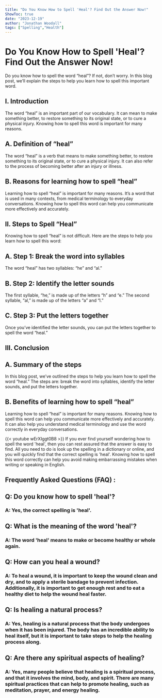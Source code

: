 ```yaml
---
title: "Do You Know How to Spell 'Heal'? Find Out the Answer Now!"
ShowToc: true 
date: "2023-12-19"
author: "Jonathan Woodall" 
tags: ["Spelling","Health"]
---
```

# Do You Know How to Spell 'Heal'? Find Out the Answer Now!

Do you know how to spell the word “heal”? If not, don’t worry. In this blog post, we’ll explain the steps to help you learn how to spell this important word.

## I. Introduction

The word “heal” is an important part of our vocabulary. It can mean to make something better, to restore something to its original state, or to cure a physical injury. Knowing how to spell this word is important for many reasons.

## A. Definition of “heal”

The word “heal” is a verb that means to make something better, to restore something to its original state, or to cure a physical injury. It can also refer to the process of becoming better after an injury or illness.

## B. Reasons for learning how to spell “heal”

Learning how to spell “heal” is important for many reasons. It’s a word that is used in many contexts, from medical terminology to everyday conversations. Knowing how to spell this word can help you communicate more effectively and accurately.

## II. Steps to Spell “Heal”

Knowing how to spell “heal” is not difficult. Here are the steps to help you learn how to spell this word:

## A. Step 1: Break the word into syllables

The word “heal” has two syllables: “he” and “al.”

## B. Step 2: Identify the letter sounds

The first syllable, “he,” is made up of the letters “h” and “e.” The second syllable, “al,” is made up of the letters “a” and “l.”

## C. Step 3: Put the letters together

Once you’ve identified the letter sounds, you can put the letters together to spell the word “heal.”

## III. Conclusion

## A. Summary of the steps

In this blog post, we’ve outlined the steps to help you learn how to spell the word “heal.” The steps are: break the word into syllables, identify the letter sounds, and put the letters together.

## B. Benefits of learning how to spell “heal”

Learning how to spell “heal” is important for many reasons. Knowing how to spell this word can help you communicate more effectively and accurately. It can also help you understand medical terminology and use the word correctly in everyday conversations.

{{< youtube wErXIggt0B8 >}} 
If you ever find yourself wondering how to spell the word 'heal', then you can rest assured that the answer is easy to find. All you need to do is look up the spelling in a dictionary or online, and you will quickly find that the correct spelling is 'heal'. Knowing how to spell this word correctly can help you avoid making embarrassing mistakes when writing or speaking in English.

## Frequently Asked Questions (FAQ) :
<h2>Q: Do you know how to spell 'heal'?</h2>

<h3>A: Yes, the correct spelling is 'heal'.</h3>

<h2>Q: What is the meaning of the word 'heal'?</h2>

<h3>A: The word 'heal' means to make or become healthy or whole again.</h3>

<h2>Q: How can you heal a wound?</h2>

<h3>A: To heal a wound, it is important to keep the wound clean and dry, and to apply a sterile bandage to prevent infection. Additionally, it is important to get enough rest and to eat a healthy diet to help the wound heal faster.</h3>

<h2>Q: Is healing a natural process?</h2>

<h3>A: Yes, healing is a natural process that the body undergoes when it has been injured. The body has an incredible ability to heal itself, but it is important to take steps to help the healing process along.</h3>

<h2>Q: Are there any spiritual aspects of healing?</h2>

<h3>A: Yes, many people believe that healing is a spiritual process, and that it involves the mind, body, and spirit. There are many spiritual practices that can help to promote healing, such as meditation, prayer, and energy healing.</h3>





